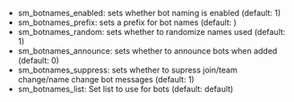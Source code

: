  * sm_botnames_enabled: sets whether bot naming is enabled (default: 1)
 * sm_botnames_prefix: sets a prefix for bot names  (default: )
 * sm_botnames_random: sets whether to randomize names used (default: 1)
 * sm_botnames_announce: sets whether to announce bots when added (default: 0)
 * sm_botnames_suppress: sets whether to supress join/team change/name change bot messages (default: 1)
 * sm_botnames_list: Set list to use for bots (default: default)
